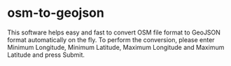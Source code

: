 # osm-to-geojson
This software helps easy and fast to convert OSM file format to GeoJSON format automatically on the fly. To perform the conversion, please enter Minimum Longitude, Minimum Latitude, Maximum Longitude and Maximum Latitude and press Submit.
